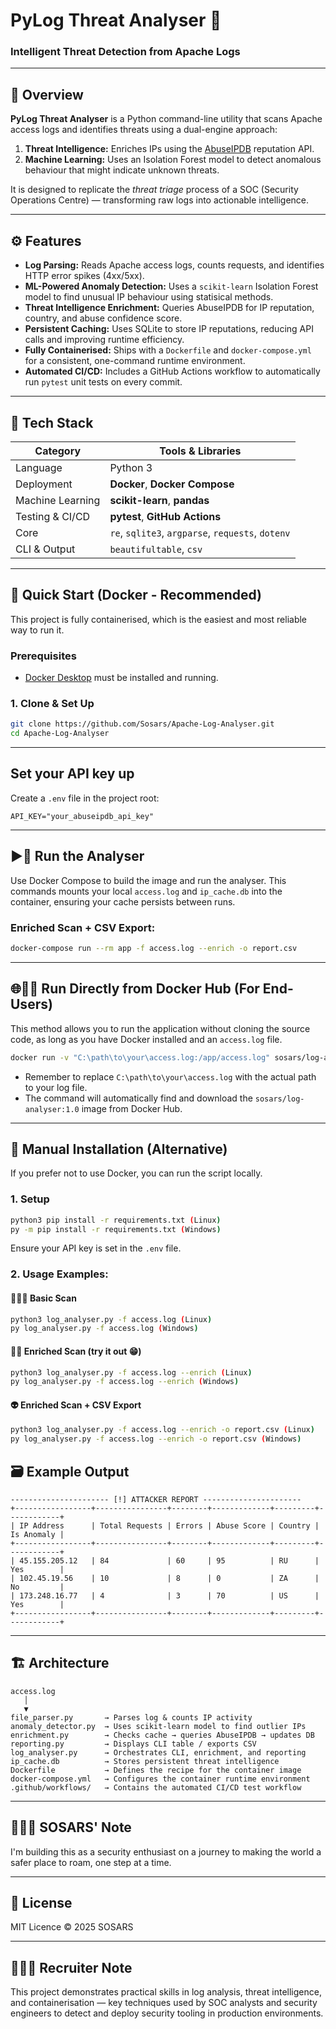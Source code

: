 # PyLog Threat Analyser 🐍
### Intelligent Threat Detection from Apache Logs

---

## 🧠 Overview
**PyLog Threat Analyser** is a Python command-line utility that scans Apache access logs and identifies threats using a dual-engine approach:
1.  **Threat Intelligence:** Enriches IPs using the [AbuseIPDB](https://www.abuseipdb.com/) reputation API.
2.  **Machine Learning:** Uses an Isolation Forest model to detect anomalous behaviour that might indicate unknown threats.

It is designed to replicate the *threat triage* process of a SOC (Security Operations Centre) — transforming raw logs into actionable intelligence.

---

## ⚙️ Features
- **Log Parsing:** Reads Apache access logs, counts requests, and identifies HTTP error spikes (4xx/5xx).
- **ML-Powered Anomaly Detection:** Uses a `scikit-learn` Isolation Forest model to find unusual IP behaviour using statisical methods.
- **Threat Intelligence Enrichment:** Queries AbuseIPDB for IP reputation, country, and abuse confidence score.
- **Persistent Caching:** Uses SQLite to store IP reputations, reducing API calls and improving runtime efficiency.
- **Fully Containerised:** Ships with a `Dockerfile` and `docker-compose.yml` for a consistent, one-command runtime environment.
- **Automated CI/CD:** Includes a GitHub Actions workflow to automatically run `pytest` unit tests on every commit.

---

## 🧰 Tech Stack
| Category | Tools & Libraries |
|-----------|-------------------|
| Language | Python 3 |
| Deployment | **Docker**, **Docker Compose** |
| Machine Learning | **scikit-learn**, **pandas** |
| Testing & CI/CD | **pytest**, **GitHub Actions** |
| Core | `re`, `sqlite3`, `argparse`, `requests`, `dotenv` |
| CLI & Output | `beautifultable`, `csv` |

---

## 🚀 Quick Start (Docker - Recommended)

This project is fully containerised, which is the easiest and most reliable way to run it.

### Prerequisites
- [Docker Desktop](https://www.docker.com/products/docker-desktop/) must be installed and running.

### 1. Clone & Set Up
```bash
git clone https://github.com/Sosars/Apache-Log-Analyser.git
cd Apache-Log-Analyser
```
---

## Set your API key up
Create a `.env` file in the project root:
```env
API_KEY="your_abuseipdb_api_key"
```

---

## ▶️🐳 Run the Analyser
Use Docker Compose to build the image and run the analyser. This commands mounts your local `access.log` and `ip_cache.db` into the container, ensuring your cache persists between runs.

### Enriched Scan + CSV Export:
```bash
docker-compose run --rm app -f access.log --enrich -o report.csv
```

---

## 🌐🐳🧰 Run Directly from Docker Hub (For End-Users)
This method allows you to run the application without cloning the source code, as long as you have Docker installed and an `access.log` file.
```bash
docker run -v "C:\path\to\your\access.log:/app/access.log" sosars/log-analyser:1.0 -f access.log --enrich -o report.csv
```

* Remember to replace `C:\path\to\your\access.log` with the actual path to your log file.
* The command will automatically find and download the `sosars/log-analyser:1.0` image from Docker Hub.

---

## 🤠 Manual Installation (Alternative)
If you prefer not to use Docker, you can run the script locally.

### 1. Setup
```bash
python3 pip install -r requirements.txt (Linux)
py -m pip install -r requirements.txt (Windows)
```
Ensure your API key is set in the `.env` file.

### 2. Usage Examples:

#### 🧑🏽‍💻 Basic Scan
```bash / PowerShell
python3 log_analyser.py -f access.log (Linux)
py log_analyser.py -f access.log (Windows)
```

#### 🕵🏽 Enriched Scan (try it out 😁)
``` bash / PowerShell
python3 log_analyser.py -f access.log --enrich (Linux)
py log_analyser.py -f access.log --enrich (Windows)
```

#### 👽 Enriched Scan + CSV Export
``` bash / PowerShell
python3 log_analyser.py -f access.log --enrich -o report.csv (Linux)
py log_analyser.py -f access.log --enrich -o report.csv (Windows)
```

## 🗃️ Example Output
```
---------------------- [!] ATTACKER REPORT ----------------------
+-----------------+----------------+--------+-------------+---------+------------+
| IP Address      | Total Requests | Errors | Abuse Score | Country | Is Anomaly |
+-----------------+----------------+--------+-------------+---------+------------+
| 45.155.205.12   | 84             | 60     | 95          | RU      | Yes        |
| 102.45.19.56    | 10             | 8      | 0           | ZA      | No         |
| 173.248.16.77   | 4              | 3      | 70          | US      | Yes        |
+-----------------+----------------+--------+-------------+---------+------------+
```

---


## 🏗️ Architecture
```
access.log
   │
   ▼
file_parser.py       → Parses log & counts IP activity
anomaly_detector.py  → Uses scikit-learn model to find outlier IPs
enrichment.py        → Checks cache → queries AbuseIPDB → updates DB
reporting.py         → Displays CLI table / exports CSV
log_analyser.py      → Orchestrates CLI, enrichment, and reporting
ip_cache.db          → Stores persistent threat intelligence
Dockerfile           → Defines the recipe for the container image
docker-compose.yml   → Configures the container runtime environment
.github/workflows/   → Contains the automated CI/CD test workflow
```

---

## 🙋🏽‍♂️ SOSARS' Note
I'm building this as a security enthusiast on a journey to making the world a safer place to roam, one step at a time.

---

## 📜 License
MIT Licence © 2025 SOSARS

---

## 👨🏽‍🔬 Recruiter Note
This project demonstrates practical skills in log analysis, threat intelligence, and containerisation — key techniques used by SOC analysts and security engineers to detect and deploy security tooling in production environments.



